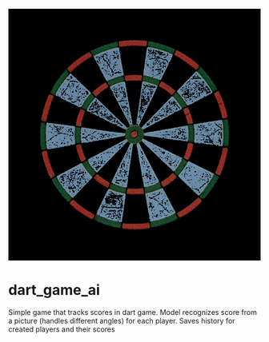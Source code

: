 ![title_img](./imgs/title.JPG)
# dart_game_ai
Simple game that tracks scores in dart game. Model recognizes score from a picture (handles different angles) for each player. Saves history for created players and their scores
